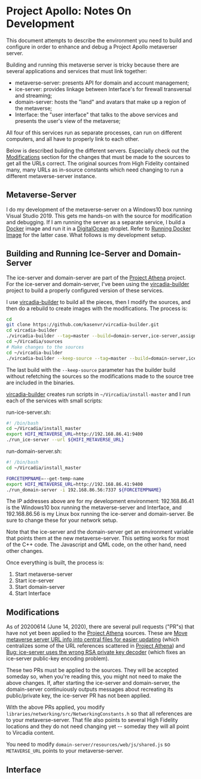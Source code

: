 # Project Apollo: Notes On Development

This document attempts to describe the environment you need to build
and configure in order to enhance and debug a Project Apollo metaverser server.

Building and running this metaverse server is tricky because there
are several applications and services that must link together:
- metaverse-server: presents API for domain and account management;
- ice-server: provides linkage between Interface's for firewall transversal and streaming;
- domain-server: hosts the "land" and avatars that make up a region of the metaverse;
- Interface: the "user interface" that talks to the above services and presents the user's view of the metaverse;

All four of this services run as separate processes, can run on different computers,
and all have to properly link to each other.

Below is described building the different servers.
Especially check out the [Modifications]("#Modification") section for the changes that must
be made to the sources to get all the URLs correct.
The original sources from High Fidelity contained many, many URLs as in-source
constants which need changing to run a different metaverse-server instance.

## Metaverse-Server

I do my development of the metaverse-server on a Windows10 box running
Visual Studio 2019.
This gets me hands-on with the source for modification and debugging.
If I am running the server as a separate service, I build a [Docker] image
and run it in a [DigitalOcean] droplet.
Refer to [Running Docker Image] for the latter case. What follows is
my development setup.

## Building and Running Ice-Server and Domain-Server

The ice-server and domain-server are part of the [Project Athena] project.
For the ice-server and domain-server, I've been using the
[vircadia-builder] project to build a properly configured
version of these services.

I use [vircadia-builder] to build all the pieces, then I modify
the sources, and then do a rebuild to create images with the modifications.
The process is:

```sh
cd
git clone https://github.com/kasenvr/vircadia-builder.git
cd vircadia-builder
./vircadia-builder --tag=master --build=domain-server,ice-server,assignment-client
cd ~/Vircadia/sources
# Make changes to the sources
cd ~/vircadia-builder
./vircadia-builder --keep-source --tag=master --build=domain-server,ice-server,assignment-client
```

The last build with the `--keep-source` parameter has the builder build without refetching
the sources so the modifications made to the source tree are included in the binaries.

[vircadia-builder] creates run scripts in `~/Vircadia/install-master` and I run each
of the services with small scripts:

run-ice-server.sh:

```sh
#! /bin/bash
cd ~/Vircadia/install_master
export HIFI_METAVERSE_URL=http://192.168.86.41:9400
./run_ice-server --url ${HIFI_METAVERSE_URL}
```

run-domain-server.sh:

```sh
#! /bin/bash
cd ~/Vircadia/install_master

FORCETEMPNAME=--get-temp-name
export HIFI_METAVERSE_URL=http://192.168.86.41:9400
./run_domain-server -i 192.168.86.56:7337 ${FORCETEMPNAME}
```

The IP addresses above are for my development environment: 192.168.86.41 is
the Windows10 box running the metaverse-server and Interface, and
192.168.86.56 is my Linux box running the ice-server and domain-server.
Be sure to change these for your network setup.

Note that the ice-server and the domain-server get an environment variable
that points them at the new metaverse-server. This setting works for most of
the C++ code. The Javascript and QML code, on the other hand, need other
changes.

Once everything is built, the process is:

1. Start metaverse-server
1. Start ice-server
1. Start domain-server
1. Start Interface

## Modifications

As of 20200614 (June 14, 2020), there are several pull requests ("PR"s) that have not
yet been applied to the [Project Athena] sources. These are 
[Move metaverse server URL info into central files for easier updating](https://github.com/kasenvr/project-athena/pull/411)
(which centralizes some of the URL references scattered in [Project Athena])
and
[Bug: ice-server uses the wrong RSA private key decoder](https://github.com/kasenvr/project-athena/pull/400)
(which fixes an ice-server public-key encoding problem).

These two PRs must be applied to the sources. They will be accepted someday so,
when you're reading this, you might not need to make the above changes.
If, after starting the ice-server and domain-server, the domain-server continuiously
outputs messages about recreating its public/private key, the ice-server PR has not been applied.

With the above PRs applied, you modify `libraries/networking/src/NetworkingConstants.h` so
that all references are to your metaverse-server.
That file also points to several High Fidelity locations and they do not need changing yet --
someday they will all point to Vircadia content.

You need to modify `domain-server/resources/web/js/shared.js` so `METAVERSE_URL` points
to your metaverse-server.

## Interface

[Project Athena]: https://github.com/kasenvr/project-athena
[vircadia-builder]: https://github.com/kasenvr/vircadia-builder
[Docker]: https://docker.io/
[DigitalOcean]: https://DigitalOcean.com/
[Running Docker Image]: ./RunningDockerImage.md
